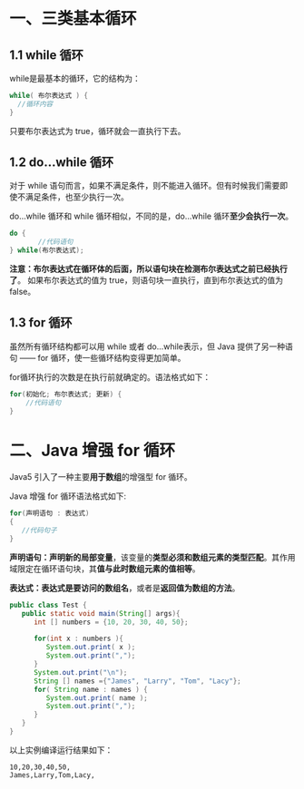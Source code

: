 # 一、三类基本循环

## 1.1 while 循环

while是最基本的循环，它的结构为：

```java
while( 布尔表达式 ) {
  //循环内容
}
```

只要布尔表达式为 true，循环就会一直执行下去。

## 1.2 do…while 循环

对于 while 语句而言，如果不满足条件，则不能进入循环。但有时候我们需要即使不满足条件，也至少执行一次。

do…while 循环和 while 循环相似，不同的是，do…while 循环**至少会执行一次**。

```java
do {
       //代码语句
} while(布尔表达式);
```

**注意：**布尔表达式在循环体的后面，所以**语句块在检测布尔表达式之前已经执行了**。 如果布尔表达式的值为 true，则语句块一直执行，直到布尔表达式的值为 false。

## 1.3 for 循环

虽然所有循环结构都可以用 while 或者 do...while表示，但 Java 提供了另一种语句 —— for 循环，使一些循环结构变得更加简单。

for循环执行的次数是在执行前就确定的。语法格式如下：

```java
for(初始化; 布尔表达式; 更新) {
    //代码语句
}
```

# 二、Java 增强 for 循环

Java5 引入了一种主要**用于数组**的增强型 for 循环。

Java 增强 for 循环语法格式如下:

```java
for(声明语句 : 表达式)
{
   //代码句子
}
```

**声明语句：**声明**新的局部变量**，该变量的**类型必须和数组元素的类型匹配**。其作用域限定在循环语句块，其**值与此时数组元素的值相等**。

**表达式：**表达式是**要访问的数组名**，或者是**返回值为数组的方法**。

```java
public class Test {
   public static void main(String[] args){
      int [] numbers = {10, 20, 30, 40, 50};
 
      for(int x : numbers ){
         System.out.print( x );
         System.out.print(",");
      }
      System.out.print("\n");
      String [] names ={"James", "Larry", "Tom", "Lacy"};
      for( String name : names ) {
         System.out.print( name );
         System.out.print(",");
      }
   }
}
```

以上实例编译运行结果如下：

```
10,20,30,40,50,
James,Larry,Tom,Lacy,
```

